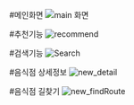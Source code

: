 #메인화면
![main 화면](https://github.com/user-attachments/assets/5d6e997f-0927-4cf8-85ee-7c721c1fab91)

#추천기능
![recommend](https://github.com/user-attachments/assets/acb8ab6d-86c9-4a60-8bee-fff1dfb885a0)

#검색기능
![Search](https://github.com/user-attachments/assets/4204e509-0a06-44b2-9959-049bfe3c55de)

#음식점 상세정보
![new_detail](https://github.com/user-attachments/assets/ec0a907d-c0e2-422d-8d3b-2a803c798903)

#음식점 길찾기
![new_findRoute](https://github.com/user-attachments/assets/92b02682-dcc1-4474-8418-9c1b1a291d36)


